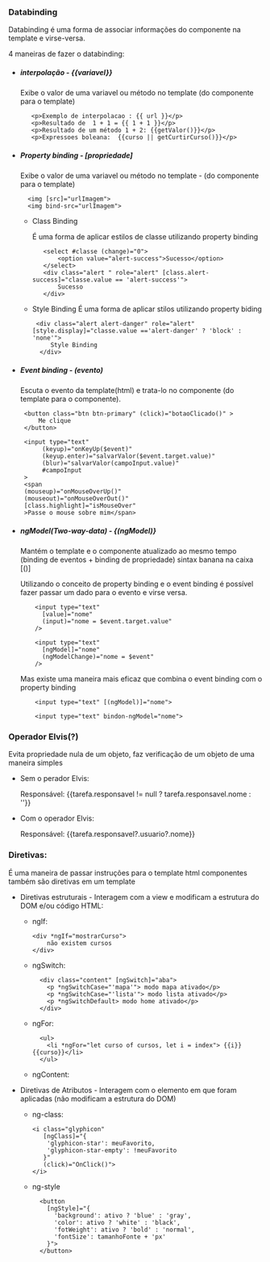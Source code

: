 ### Databinding
Databinding é uma forma de associar informações do componente na template e virse-versa.

4 maneiras de fazer o databinding:

- ##### interpolação - {{variavel}} 
     Exibe o valor de uma variavel ou método no template (do componente para o template)
     
         <p>Exemplo de interpolacao : {{ url }}</p>
         <p>Resultado de  1 + 1 = {{ 1 + 1 }}</p>
         <p>Resultado de um método 1 + 2: {{getValor()}}</p>
         <p>Expressoes boleana:  {{curso || getCurtirCurso()}}</p>
    
- ##### Property binding - [propriedade]
    Exibe o valor de uma variavel ou método no template -  (do componente para o template)

        <img [src]="urlImagem">
        <img bind-src="urlImagem">
       
   - Class Binding 
   
        É uma forma de aplicar estilos de classe utilizando property binding
        
            <select #classe (change)="0">
                <option value="alert-success">Sucesso</option>
            </select>
            <div class="alert " role="alert" [class.alert-success]="classe.value == 'alert-success'">
                Sucesso
            </div>
		
    -  Style Binding 
        É uma forma de aplicar stilos utilizando property biding
    
            <div class="alert alert-danger" role="alert" [style.display]="classe.value =='alert-danger' ? 'block' : 'none'">
                Style Binding
             </div>
 - ##### Event binding - (evento)
    Escuta o evento da template(html) e trata-lo no componente  (do template para o componente).
    
        <button class="btn btn-primary" (click)="botaoClicado()" >
            Me clique
        </button>
        
        <input type="text"
             (keyup)="onKeyUp($event)"
             (keyup.enter)="salvarValor($event.target.value)"
             (blur)="salvarValor(campoInput.value)"
             #campoInput
        >
        <span
        (mouseup)="onMouseOverUp()"
        (mouseout)="onMouseOverOut()"
        [class.highlight]="isMouseOver"
        >Passe o mouse sobre mim</span>

- ##### ngModel(Two-way-data) -  {(ngModel)}
    Mantém o template e o componente atualizado ao mesmo tempo (binding de eventos + binding de propriedade) sintax banana na caixa [()]
    
    Utilizando o conceito de property binding e o event binding é possível fazer passar um dado para o evento e virse versa.
     
          <input type="text" 
            [value]="nome"
            (input)="nome = $event.target.value"
          />

          <input type="text" 
            [ngModel]="nome"
            (ngModelChange)="nome = $event"
          />

    Mas existe uma maneira mais eficaz que combina o event binding com o property binding
    
          <input type="text" [(ngModel)]="nome">

          <input type="text" bindon-ngModel="nome">


### Operador Elvis(?)  
Evita propriedade nula de um objeto, faz verificação de um objeto de uma maneira simples
- Sem o perador Elvis:
    
    
    <p>Responsável: {{tarefa.responsavel != null ? tarefa.responsavel.nome : ''}}</p>
	
- Com o operador Elvis:
  

	<p>Responsável: {{tarefa.responsavel?.usuario?.nome}}</p>


### Diretivas:
É uma maneira de passar instruções para o template html
componentes também são diretivas em um template

- Diretivas estruturais - Interagem com a view e modificam a estrutura do DOM e/ou código HTML:
    - ngIf:    

          <div *ngIf="mostrarCurso">
              não existem cursos
          </div>
                  
    - ngSwitch:
    
            <div class="content" [ngSwitch]="aba">
              <p *ngSwitchCase="'mapa'"> modo mapa ativado</p>
              <p *ngSwitchCase="'lista'"> modo lista ativado</p>
              <p *ngSwitchDefault> modo home ativado</p>
            </div>
	- ngFor:
	        
            <ul>
              <li *ngFor="let curso of cursos, let i = index"> {{i}} {{curso}}</li>
            </ul>

	- ngContent:

- Diretivas de Atributos - Interagem com o elemento em que foram aplicadas (não modificam a estrutura do DOM)
	- ng-class:
	
          <i class="glyphicon"
             [ngClass]="{
              'glyphicon-star': meuFavorito,
              'glyphicon-star-empty': !meuFavorito
             }"
             (click)="OnClick()">
          </i>
          
	- ng-style
	
            <button
              [ngStyle]="{
                'background': ativo ? 'blue' : 'gray',
                'color': ativo ? 'white' : 'black',
                'fotWeight': ativo ? 'bold' : 'normal',
                'fontSize': tamanhoFonte + 'px'
              }">
            </button>
	

